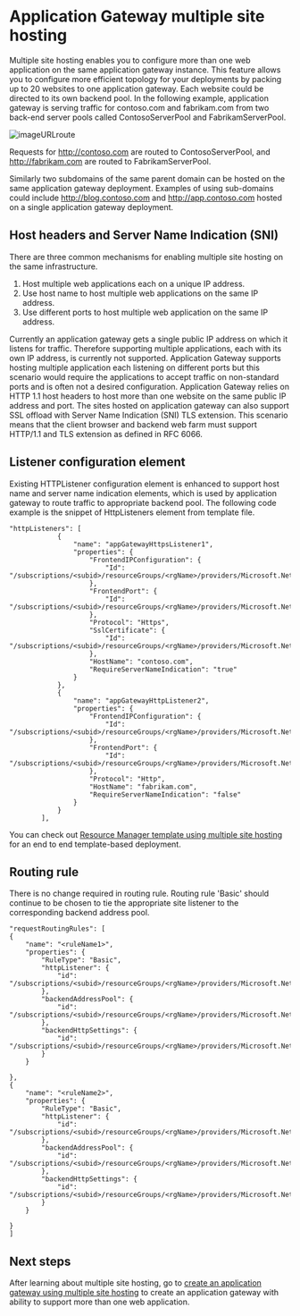 <properties
   pageTitle="Hosting multiple sites on Application Gateway | Azure"
   description="This page provides an overview of the Application Gateway multi-site support."
   documentationCenter="na"
   services="application-gateway"
   authors="amsriva"
   manager="rossort"
   editor="amsriva"/>
<tags
   ms.service="application-gateway"
   ms.devlang="na"
   ms.topic="article"
   ms.tgt_pltfrm="na"
   ms.workload="infrastructure-services"
   ms.date="07/07/2016"
   wacn.date=""
   ms.author="amsriva"/>

# Application Gateway multiple site hosting

Multiple site hosting enables you to configure more than one web application on the same application gateway instance. This feature allows you to configure more efficient topology for your deployments by packing up to 20 websites to one application gateway. Each website could be directed to its own backend pool. In the following example, application gateway is serving traffic for contoso.com and fabrikam.com from two back-end server pools called ContosoServerPool and FabrikamServerPool.

![imageURLroute](./media/application-gateway-multi-site-overview/multisite.png)

Requests for http://contoso.com are routed to ContosoServerPool, and http://fabrikam.com are routed to FabrikamServerPool. 

Similarly two subdomains of the same parent domain can be hosted on the same application gateway deployment. Examples of using sub-domains could include http://blog.contoso.com and http://app.contoso.com hosted on a single application gateway deployment.


## Host headers and Server Name Indication (SNI)
There are three common mechanisms for enabling multiple site hosting on the same infrastructure. 

1. Host multiple web applications each on a unique IP address.
2. Use host name to host multiple web applications on the same IP address.
3. Use different ports to host multiple web application on the same IP address.

Currently an application gateway gets a single public IP address on which it listens for traffic. Therefore supporting multiple applications, each with its own IP address, is currently not supported. Application Gateway supports hosting multiple application each listening on different ports but this scenario would require the applications to accept traffic on non-standard ports and is often not a desired configuration. Application Gateway relies on HTTP 1.1 host headers to host more than one website on the same public IP address and port. The sites hosted on application gateway can also support SSL offload with Server Name Indication (SNI) TLS extension. This scenario means that the client browser and backend web farm must support HTTP/1.1 and TLS extension as defined in RFC 6066.


## Listener configuration element

Existing HTTPListener configuration element is enhanced to support host name and server name indication elements, which is used by application gateway to route traffic to appropriate backend pool. The following code example is the snippet of HttpListeners element from template file.

    "httpListeners": [
                {
                    "name": "appGatewayHttpsListener1",
                    "properties": {
                        "FrontendIPConfiguration": {
                            "Id": "/subscriptions/<subid>/resourceGroups/<rgName>/providers/Microsoft.Network/applicationGateways/applicationGateway1/frontendIPConfigurations/DefaultFrontendPublicIP"
                        },
                        "FrontendPort": {
                            "Id": "/subscriptions/<subid>/resourceGroups/<rgName>/providers/Microsoft.Network/applicationGateways/applicationGateway1/frontendPorts/appGatewayFrontendPort443'"
                        },
                        "Protocol": "Https",
                        "SslCertificate": {
                            "Id": "/subscriptions/<subid>/resourceGroups/<rgName>/providers/Microsoft.Network/applicationGateways/applicationGateway1/sslCertificates/appGatewaySslCert1'"
                        },
                        "HostName": "contoso.com",
                        "RequireServerNameIndication": "true"
                    }
                },
                {
                    "name": "appGatewayHttpListener2",
                    "properties": {
                        "FrontendIPConfiguration": {
                            "Id": "/subscriptions/<subid>/resourceGroups/<rgName>/providers/Microsoft.Network/applicationGateways/applicationGateway1/frontendIPConfigurations/appGatewayFrontendIP'"
                        },
                        "FrontendPort": {
                            "Id": "/subscriptions/<subid>/resourceGroups/<rgName>/providers/Microsoft.Network/applicationGateways/applicationGateway1/frontendPorts/appGatewayFrontendPort80'"
                        },
                        "Protocol": "Http",
                        "HostName": "fabrikam.com",
                        "RequireServerNameIndication": "false"
                    }
                }
            ],




You can check out [Resource Manager template using multiple site hosting](https://github.com/Azure/azure-quickstart-templates/blob/master/201-application-gateway-multihosting) for an end to end template-based deployment.

## Routing rule

There is no change required in routing rule. Routing rule 'Basic' should continue to be chosen to tie the appropriate site listener to the corresponding backend address pool.

	"requestRoutingRules": [
	{
		"name": "<ruleName1>",
		"properties": {
			"RuleType": "Basic",
			"httpListener": {
				"id": "/subscriptions/<subid>/resourceGroups/<rgName>/providers/Microsoft.Network/applicationGateways/applicationGateway1/httpListeners/appGatewayHttpsListener1')]"
			},
			"backendAddressPool": {
				"id": "/subscriptions/<subid>/resourceGroups/<rgName>/providers/Microsoft.Network/applicationGateways/applicationGateway1/backendAddressPools/ContosoServerPool')]"
			},
			"backendHttpSettings": {
				"id": "/subscriptions/<subid>/resourceGroups/<rgName>/providers/Microsoft.Network/applicationGateways/applicationGateway1/backendHttpSettingsCollection/appGatewayBackendHttpSettings')]"
			}
		}

	},
	{
		"name": "<ruleName2>",
		"properties": {
			"RuleType": "Basic",
			"httpListener": {
				"id": "/subscriptions/<subid>/resourceGroups/<rgName>/providers/Microsoft.Network/applicationGateways/applicationGateway1/httpListeners/appGatewayHttpListener2')]"
			},
			"backendAddressPool": {
				"id": "/subscriptions/<subid>/resourceGroups/<rgName>/providers/Microsoft.Network/applicationGateways/applicationGateway1/backendAddressPools/FabrikamServerPool')]"
			},
			"backendHttpSettings": {
				"id": "/subscriptions/<subid>/resourceGroups/<rgName>/providers/Microsoft.Network/applicationGateways/applicationGateway1/backendHttpSettingsCollection/appGatewayBackendHttpSettings')]"
			}
		}

	}
	]
	
## Next steps

After learning about multiple site hosting, go to [create an application gateway using multiple site hosting](/documentation/articles/application-gateway-create-multisite-azureresourcemanager-powershell/) to create an application gateway with ability to support more than one web application.
